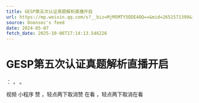 ```yaml
---
title: GESP第五次认证真题解析直播开启
url: https://mp.weixin.qq.com/s?__biz=MjM5MTY5ODE4OQ==&mid=2651571399&idx=5&sn=25b86aff88475fff6a7fd3d0988240d8
source: Doonsec's feed
date: 2024-05-07
fetch_date: 2025-10-06T17:14:13.546226
---
```


# GESP第五次认证真题解析直播开启

：
，
。

视频
小程序
赞
，轻点两下取消赞
在看
，轻点两下取消在看